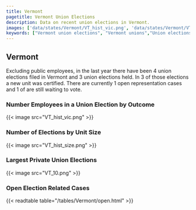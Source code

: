 ```yaml
---
title: Vermont
pagetitle: Vermont Union Elections
description: Data on recent union elections in Vermont.
images: ['data/states/Vermont/VT_hist_vic.png', 'data/states/Vermont/VT_hist_size.png', 'data/states/Vermont/VT_10.png']
keywords: ["Vermont union elections", "Vermont unions","Union elections"]
---
```

##  Vermont

Excluding public employees, in the last year there have been 4 union elections filed in Vermont and 3 union elections held. In 3 of those elections a new unit was certified. There are currently 1 open representation cases and 1 of are still waiting to vote.

### Number Employees in a Union Election by Outcome
{{< image src="VT_hist_vic.png" >}}

### Number of Elections by Unit Size
{{< image src="VT_hist_size.png" >}}

### Largest Private Union Elections
{{< image src="VT_10.png" >}}

### Open Election Related Cases
{{< readtable table="/tables/Vermont/open.html" >}}

